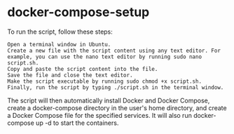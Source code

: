 # docker-compose-setup

To run the script, follow these steps:

    Open a terminal window in Ubuntu.
    Create a new file with the script content using any text editor. For example, you can use the nano text editor by running sudo nano script.sh.
    Copy and paste the script content into the file.
    Save the file and close the text editor.
    Make the script executable by running sudo chmod +x script.sh.
    Finally, run the script by typing ./script.sh in the terminal window.

The script will then automatically install Docker and Docker Compose, create a docker-compose directory in the user's home directory, and create a Docker Compose file for the specified services. It will also run docker-compose up -d to start the containers.